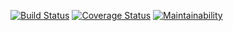 [![Build Status](https://travis-ci.org/Arrotech/ENDPOINTS.svg?branch=develop)](https://travis-ci.org/Arrotech/ENDPOINTS) [![Coverage Status](https://coveralls.io/repos/github/Arrotech/ENDPOINTS/badge.svg)](https://coveralls.io/github/Arrotech/ENDPOINTS) [![Maintainability](https://api.codeclimate.com/v1/badges/c497d0de46c8d2767806/maintainability)](https://codeclimate.com/github/Arrotech/ENDPOINTS/maintainability)
